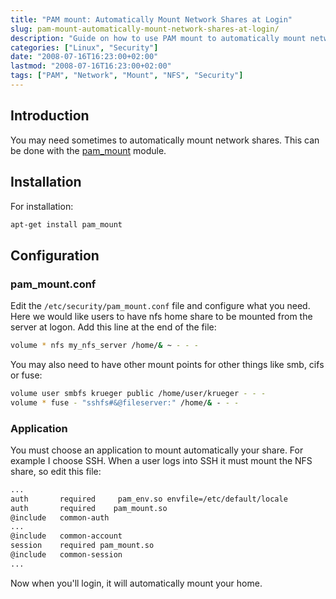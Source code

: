 ```yaml
---
title: "PAM mount: Automatically Mount Network Shares at Login"
slug: pam-mount-automatically-mount-network-shares-at-login/
description: "Guide on how to use PAM mount to automatically mount network shares when users log in to a system."
categories: ["Linux", "Security"]
date: "2008-07-16T16:23:00+02:00"
lastmod: "2008-07-16T16:23:00+02:00"
tags: ["PAM", "Network", "Mount", "NFS", "Security"]
---
```


## Introduction

You may need sometimes to automatically mount network shares. This can be done with the [pam_mount](https://pam-mount.sourceforge.net/) module.

## Installation

For installation:

```bash
apt-get install pam_mount
```

## Configuration

### pam_mount.conf

Edit the `/etc/security/pam_mount.conf` file and configure what you need. Here we would like users to have nfs home share to be mounted from the server at logon. Add this line at the end of the file:

```bash
volume * nfs my_nfs_server /home/& ~ - - -
```

You may also need to have other mount points for other things like smb, cifs or fuse:

```bash
volume user smbfs krueger public /home/user/krueger - - -
volume * fuse - "sshfs#&@fileserver:" /home/& - - -
```

### Application

You must choose an application to mount automatically your share. For example I choose SSH. When a user logs into SSH it must mount the NFS share, so edit this file:

``` bash hl_lines="3 7"
...
auth       required     pam_env.so envfile=/etc/default/locale
auth       required    pam_mount.so
@include   common-auth
...
@include   common-account
session    required pam_mount.so
@include   common-session
...
```

Now when you'll login, it will automatically mount your home.
